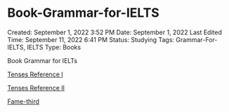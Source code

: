 # Book-Grammar-for-IELTS

Created: September 1, 2022 3:52 PM
Date: September 1, 2022
Last Edited Time: September 11, 2022 6:41 PM
Status: Studying
Tags: Grammar-For-IELTS, IELTS
Type: Books

Book Grammar for IELTs

 

[Tenses Reference I](Book-Grammar-for-IELTS%2091b9c5e86c31459bb8f0ca4d831559a7/Tenses%20Reference%20I%20488ad3f2f4714cd7b170575eb1603bae.md)

[Tenses Reference II](Book-Grammar-for-IELTS%2091b9c5e86c31459bb8f0ca4d831559a7/Tenses%20Reference%20II%20a00f8acfefcb48da909d7c51bbaac812.md)

[Fame-third](Book-Grammar-for-IELTS%2091b9c5e86c31459bb8f0ca4d831559a7/Fame-third%20aadd2151fc9943a98587b789ec35a368.md)